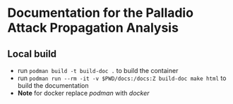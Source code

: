 # Documentation for the Palladio Attack Propagation Analysis

## Local build

* run `podman build -t build-doc .` to build the container
* run `podman run --rm -it -v $PWD/docs:/docs:Z build-doc make html` to build the documentation
* **Note** for docker replace *podman* with *docker*
